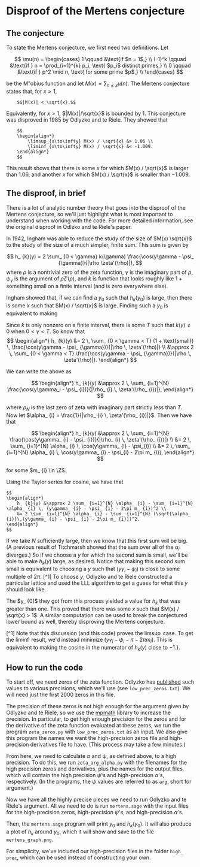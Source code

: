 # Disproof of the Mertens conjecture

## The conjecture

To state the Mertens conjecture, we first need two definitions. Let

$$
    \mu(n) = 
    \begin{cases}
        1 \qquad &\text{if $n = 1$,} \\
        (-1)^k \qquad &\text{if } n = \prod_{i=1}^{k} p_i, \text{ $p_i$ distinct primes,} \\
        0 \qquad &\text{if } p^2 \mid n, \text{ for some prime $p$,} \\
    \end{cases}
$$

be the M\"obius function and let $M(x) = \sum_{n \leq x} \mu(n)$. The Mertens conjecture states that, for $x > 1$,

        $$|M(x)| < \sqrt{x}.$$

Equivalently, for $x > 1$, $|M(x)|/\sqrt{x}$ is bounded by 1. This conjecture was disproved in 1985 by Odlyzko and te Riele. They showed that

        $$
        \begin{align*}
            \limsup_{x\to\infty} M(x) / \sqrt{x} &> 1.06 \\
            \liminf_{x\to\infty} M(x) / \sqrt{x} &< -1.009.
        \end{align*}
        $$

This result shows that there is some $x$ for which $M(x) / \sqrt{x}$ is larger than $1.06$, and another $x$ for which $M(x) / \sqrt{x}$ is smaller than $-1.009$. 

## The disproof, in brief

There is a lot of analytic number theory that goes into the disproof of the Mertens conjecture, so we'll just highlight what is most important to understand when working with the code. For more detailed information, see the original disproof in Odlzko and te Riele's paper.

In 1942, Ingham was able to reduce the study of the size of $M(x) \sqrt{x}$ to the study of the size of a much simpler, finite sum. This sum is given by 

$$
    h_ {k}(y) = 2 \sum_ {0 < \gamma} k(\gamma) \frac{\cos(y\gamma - \psi_ {\gamma}}{|\rho \zeta'(\rho)|},
$$
where $\rho$ is a nontrivial zero of the zeta function, $\gamma$ is the imaginary part of $\rho$, $\psi_ {\gamma}$ is the argument of $\rho \zeta'(\rho)$, and $k$ is function that looks roughly like $1 + \text{something small}$ on a finite interval (and is zero everywhere else). 

Ingham showed that, if we can find a $y_ {0}$ such that $h_ {k}(y_ {0})$ is large, then there is some $x$ such that $M(x) / \sqrt{x}$ is large. Finding such a $y_ {0}$ is equivalent to making 

Since $k$ is only nonzero on a finite interval, there is some $T$ such that $k(\gamma) \neq 0$ when $0 < \gamma < T$. So know that
$$
    \begin{align*}
        h_ {k}(y) &= 2 \, \sum_ {0 < \gamma < T} (1 + \text{small}) \, \frac{\cos(y\gamma - \psi_ {\gamma})}{|\rho \, \zeta'(\rho)|} \\
        &\approx 2 \, \sum_ {0 < \gamma < T} \frac{\cos(y\gamma - \psi_ {\gamma})}{|\rho \, \zeta'(\rho)|}.
    \end{align*}
$$

We can write the above as 

$$
    \begin{align*}
        h_ {k}(y) &\approx 2 \, \sum_ {i=1}^{N} \frac{\cos(y\gamma_i - \psi_ {i})}{|\rho_ {i} \, \zeta'(\rho_ {i})|},
    \end{align*}
$$

where $\rho_ {N}$ is the last zero of zeta with imaginary part strictly less than $T$. Now let $\alpha_ {i} = \frac{1}{|\rho_ {i} \, \zeta'(\rho_ {i})|}$. Then we have that

$$
    \begin{align*}
    h_ {k}(y) &\approx 2 \, \sum_ {i=1}^{N} \frac{\cos(y\gamma_ {i} - \psi_ {i})}{|\rho_ {i} \, \zeta'(\rho_ {i})|} \\
        &= 2 \, \sum_ {i=1}^{N} \alpha_ {i} \, \cos(y\gamma_ {i} - \psi_{i}) \\
        &= 2 \, \sum_ {i=1}^{N} \alpha_ {i} \, \cos(y\gamma_ {i} - \psi_{i} - 2\pi m_ {i}),
    \end{align*}
$$

for some $m_ {i} \in \Z$.

Using the Taylor series for cosine, we have that

    $$
    \begin{align*}
        h_ {k}(y) &\approx 2 \sum_ {i=1}^{N} \alpha_ {i} - \sum_ {i=1}^{N} \alpha_ {i} \, (y\gamma_ {i} - \psi_ {i} - 2\pi m_ {i})^2 \\
        &= 2 \sum_ {i=1}^{N} \alpha_ {i} - \sum_ {i=1}^{N} (\sqrt{\alpha_ {i}}\,(y\gamma_ {i} - \psi_ {i} - 2\pi m_ {i}))^2.
    \end{align*}
    $$

If we take $N$ sufficiently large, then we know that this first sum will be big. (A previous result of Titchmarsh showed that the sum over all of the $\alpha_ {i}$ diverges.) So if we choose a $y$ for which the second sum is small, we'll be able to make $h_ {k}(y)$ large, as desired. Notice that making this second sum small is equivalent to choosing a $y$ such that $(y \gamma_ {i} - \psi_ {i})$ is close to some multiple of $2\pi$. [^1] To choose $y$, Odlyzko and te Riele constructed a particular lattice and used the LLL algorithm to get a guess for what this $y$ should look like. 

The $y_ {0]$ they got from this process yielded a value for $h_ {k}$ that was greater than one. This proved that there was some $x$ such that $M(x) / \sqrt{x} > 1$. A similar computation can be used to break the conjectured lower bound as well, thereby disproving the Mertens conjecture.

[^1] Note that this discussion (and this code) proves the $\limsup$ case. To get the $\liminf$ result, we'd instead minimize $(y\gamma_i - \psi_i - \pi - 2\pi m_i)$. This is equivalent to making the cosine in the numerator of $h_k(y)$ close to $-1$.}.

## How to run the code
 
To start off, we need zeros of the zeta function. Odlyzko has [published](http://www.dtc.umn.edu/~odlyzko/zeta_tables/index.html) such values to various precisions, which we'll use (see `low_prec_zeros.txt`). We will need just the first 2000 zeros in this file.

The precision of these zeros is not high enough for the argument given by Odlyzko and te Riele, so we use the [mpmath](https://mpmath.org/) library to increase the precision. In particular, to get high enough precision for the zeros and for the derivative of the zeta function evaluated at these zeros, we run the program `zeta_zeros.py` with `low_prec_zeros.txt` as an input. We also give this program the names we want the high-precision zeros file and high-precision derivatives file to have. (This process may take a few minutes.)

From here, we need to calculate $\alpha$ and $\psi$, as defined above, to a high precision. To do this, we run `zeta_arg_alpha.py` with the filenames for the high precision zeros and derivatives, plus the names for the output files, which will contain the high precision $\psi$'s and high-precision $\alpha$'s, respectively. (In the programs, the $\psi$ values are referred to as `arg`, short for argument.)

Now we have all the highly precise pieces we need to run Odlyzko and te Riele's argument. All we need to do is run `mertens.sage` with the input files for the high-precision zeros, high-precision $\psi$'s, and high-precision $\alpha$'s. 

Then, the `mertens.sage` program will print $y_ {0}$ and $h_ {k}(y_ {0})$. It will also produce a plot of $h_ {k}$ around $y_ {0}$, which it will show and save to the file `mertens_graph.png`. 

For simplicity, we've included our high-precision files in the folder `high_ prec`, which can be used instead of constructing your own.

